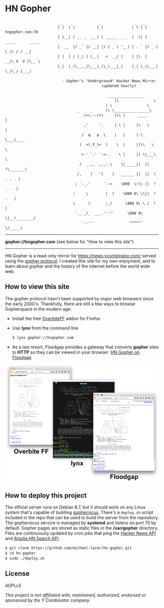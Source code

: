 # HN Gopher

```
                         _    _            _               _   _
                        | |  | |          | |             | \ | |  hngopher.com:70
                        | |__| | __ _  ___| | _____ _ __  |  \| | _____      _____
                        |  __  |/ _` |/ __| |/ / _ \ '__| | . ` |/ _ \ \ /\ / / __|
                        | |  | | (_| | (__|   <  __/ |    | |\  |  __/\ V  V /\__ \
                        |_|  |_|\__,_|\___|_|\_\___|_|    |_| \_|\___| \_/\_/ |___/
	
	                      - Gopher's "Underground" Hacker News Mirror
                                            (updated hourly)
	
	                                           _________________
                                                  |\                \
	                                          | \                \
	                             _     _      |\ \________________\
                                    (>\---/<)     |\\ |      ____     |
                                    ,'     `.     |.\ |     |\   \    |
                                   /  q   p  \    |   |     |.\   \___|____
                                  (  >(_Y_)<  )    \  |     ||\\   \       \
                                   >-' `-' `-<-.    \ |     || \\___\       \
                                  /  _.,,  ,,,- \    \|_____||  ||  !\_______\
                                 /,    )`  '(    )   ______ ||  ||  !  . . . |
                                ; `._.'      `--<    \000  \~\\ ||  !   . .  |
                               :     \        |  )    \000 9\ \\||  !    .   |
                               \      )       ;_/      \000 9\ \.|  !        |
                                `._ _/_  ___.'-'''      \000 9\ \|__!________/
                                   `--'''                ^^^^^`` \/_____\
```

---

**gopher://hngopher.com** (see below for "How to view this site")

---

HN Gopher is a read-only mirror for https://news.ycombinator.com/ served using the [gopher protocol](https://en.wikipedia.org/wiki/Gopher_(protocol)). I created this site for my own enjoyment, and to learn about gopher and the history of the internet before the world wide web.

## How to view this site

The gopher protocol hasn't been supported by major web browsers since the early 2000's. Thankfully, there are still a few ways to browse Gopherspace in the modern age:

- Install the free [OverbiteFF](https://addons.mozilla.org/en-US/firefox/addon/overbiteff/)
   addon for Firefox
   
- Use **lynx** from the command line
   ```bash
   $ lynx gopher://hngopher.com
   ```
   
- As a last resort, Floodgap provides a gateway that converts **gopher** sites to **HTTP** so they can be viewed in your browser:
  [HN Gopher on Floodgap](http://gopher.floodgap.com/gopher/gw?a=gopher%3A%2F%2Fhngopher.com)
   
![screenshot](resources/combined_screens.png)


## How to deploy this project

The official server runs on Debian 8.7, but it should work on any Linux system that's capable of building [gophernicus](https://github.com/prologic/gophernicus). There's a ``deploy.sh`` script included in the repo that can be used
to build the server from the repository. The gophernicus service is managed by **systemd** and listens on port 70 by default.
Gopher pages are stored as static files in the **/var/gopher** directory. Files are continuously updated by cron jobs
that ping the [Hacker News API](https://hacker-news.firebaseio.com/v0/) and [Algolia HN Search API](https://hn.algolia.com/api/v1/).

```bash
$ git clone https://github.com/michael-lazar/hn-gopher.git
$ cd hn-gopher
$ sudo ./deploy.sh
```

## License

AGPLv3

*This project is not affiliated with, maintained, authorized, endorsed or sponsored by the Y Combinator company.*

